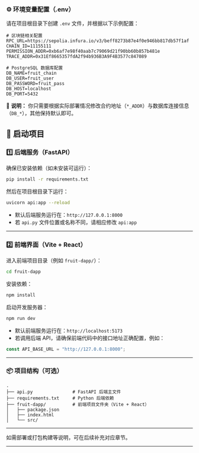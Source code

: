 
### ⚙️ 环境变量配置（.env）

请在项目根目录下创建 `.env` 文件，并根据以下示例配置：

```env
# 区块链相关配置
RPC_URL=https://sepolia.infura.io/v3/beff8273b87e4f0e946bb817db57f1af
CHAIN_ID=11155111
PERMISSION_ADDR=0xb6af7e98f40aab7c79069d21f90bb60b857b481e
TRACE_ADDR=0x31Ef8665357fdA2f94b936B3A9F4B3577c847089

# PostgreSQL 数据库配置
DB_NAME=fruit_chain
DB_USER=fruit_user
DB_PASSWORD=fruit_pass
DB_HOST=localhost
DB_PORT=5432
```

📌 **说明：** 你只需要根据实际部署情况修改合约地址（`*_ADDR`）与数据库连接信息（`DB_*`），其他保持默认即可。
## 🚀 启动项目

### 1️⃣ 后端服务（FastAPI）

确保已安装依赖（如未安装可运行）：

```bash
pip install -r requirements.txt
```

然后在项目根目录下运行：

```bash
uvicorn api:app --reload
```

- 默认后端服务运行在：`http://127.0.0.1:8000`
- 若 `api.py` 文件位置或名称不同，请相应修改 `api:app`

---

### 2️⃣ 前端界面（Vite + React）

进入前端项目目录（例如 `fruit-dapp/`）：

```bash
cd fruit-dapp
```

安装依赖：

```bash
npm install
```

启动开发服务器：

```bash
npm run dev
```

- 默认前端服务运行在：`http://localhost:5173`
- 若调用后端 API，请确保前端代码中的接口地址正确配置，例如：

```js
const API_BASE_URL = "http://127.0.0.1:8000";
```

---

### 📦 项目结构（可选）

```plaintext
.
├── api.py               # FastAPI 后端主文件
├── requirements.txt     # Python 后端依赖
├── fruit-dapp/          # 前端项目文件夹（Vite + React）
│   ├── package.json
│   ├── index.html
│   └── src/
```

---

如需部署或打包构建等说明，可在后续补充对应章节。

---

